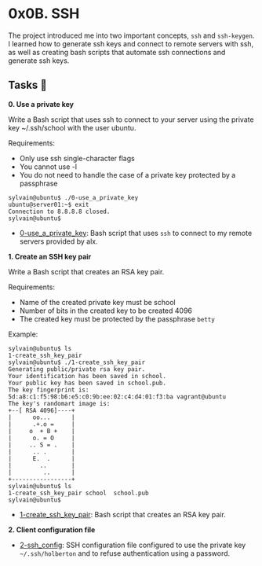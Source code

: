 # 0x0B. SSH

The project introduced me into two important concepts, `ssh` and `ssh-keygen`. I learned 
how to generate ssh keys and connect to remote servers with ssh, as well as creating bash 
scripts that automate ssh connections and generate ssh keys.

## Tasks :page_with_curl:

**0. Use a private key**

Write a Bash script that uses ssh to connect to your server using the private key ~/.ssh/school with the user ubuntu.

Requirements:

* Only use ssh single-character flags
* You cannot use -l
* You do not need to handle the case of a private key protected by a passphrase

```
sylvain@ubuntu$ ./0-use_a_private_key
ubuntu@server01:~$ exit
Connection to 8.8.8.8 closed.
sylvain@ubuntu$ 
```
  * [0-use_a_private_key](./0-use_a_private_key): Bash script that uses `ssh` to connect to my 
remote servers provided by alx.

**1. Create an SSH key pair**

Write a Bash script that creates an RSA key pair.

Requirements:

* Name of the created private key must be school
* Number of bits in the created key to be created 4096
* The created key must be protected by the passphrase `betty`

Example:
```
sylvain@ubuntu$ ls
1-create_ssh_key_pair
sylvain@ubuntu$ ./1-create_ssh_key_pair
Generating public/private rsa key pair.
Your identification has been saved in school.
Your public key has been saved in school.pub.
The key fingerprint is:
5d:a8:c1:f5:98:b6:e5:c0:9b:ee:02:c4:d4:01:f3:ba vagrant@ubuntu
The key's randomart image is:
+--[ RSA 4096]----+
|      oo...      |
|      .+.o =     |
|     o  + B +    |
|      o. = O     |
|     .. S = .    |
|      .. .       |
|      E.  .      |
|        ..       |
|         ..      |
+-----------------+
sylvain@ubuntu$ ls
1-create_ssh_key_pair school  school.pub
sylvain@ubuntu$ 
```
  * [1-create_ssh_key_pair](./1-create_ssh_key_pair): Bash script that creates an RSA key pair.

**2. Client configuration file**


  * [2-ssh_config](./2-ssh_config): SSH configuration file configured to use the private key
`~/.ssh/holberton` and to refuse authentication using a password.
